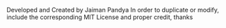 Developed and Created by Jaiman Pandya 
In order to duplicate or modify, include the corresponding MIT License and proper credit, thanks

